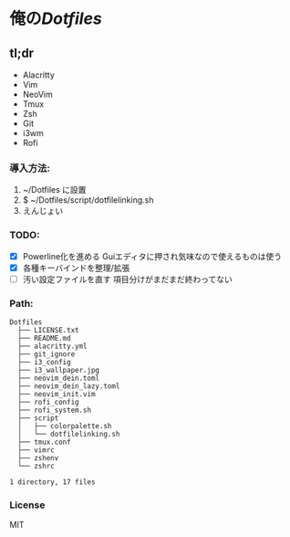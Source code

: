 # 俺の*Dotfiles*

## tl;dr
- Alacritty
- Vim
- NeoVim
- Tmux
- Zsh
- Git
- i3wm
- Rofi

### 導入方法:
1. ~/Dotfiles に設置
2. $ ~/Dotfiles/script/dotfilelinking.sh
3. えんじょい

### TODO:
- [x] Powerline化を進める Guiエディタに押され気味なので使えるものは使う
- [x] 各種キーバインドを整理/拡張
- [ ] 汚い設定ファイルを直す 項目分けがまだまだ終わってない

### Path:
```
Dotfiles
  ├── LICENSE.txt
  ├── README.md
  ├── alacritty.yml
  ├── git_ignore
  ├── i3_config
  ├── i3_wallpaper.jpg
  ├── neovim_dein.toml
  ├── neovim_dein_lazy.toml
  ├── neovim_init.vim
  ├── rofi_config
  ├── rofi_system.sh
  ├── script
  │   ├── colorpalette.sh
  │   └── dotfilelinking.sh
  ├── tmux.conf
  ├── vimrc
  ├── zshenv
  └── zshrc

1 directory, 17 files
```

### License
MIT
